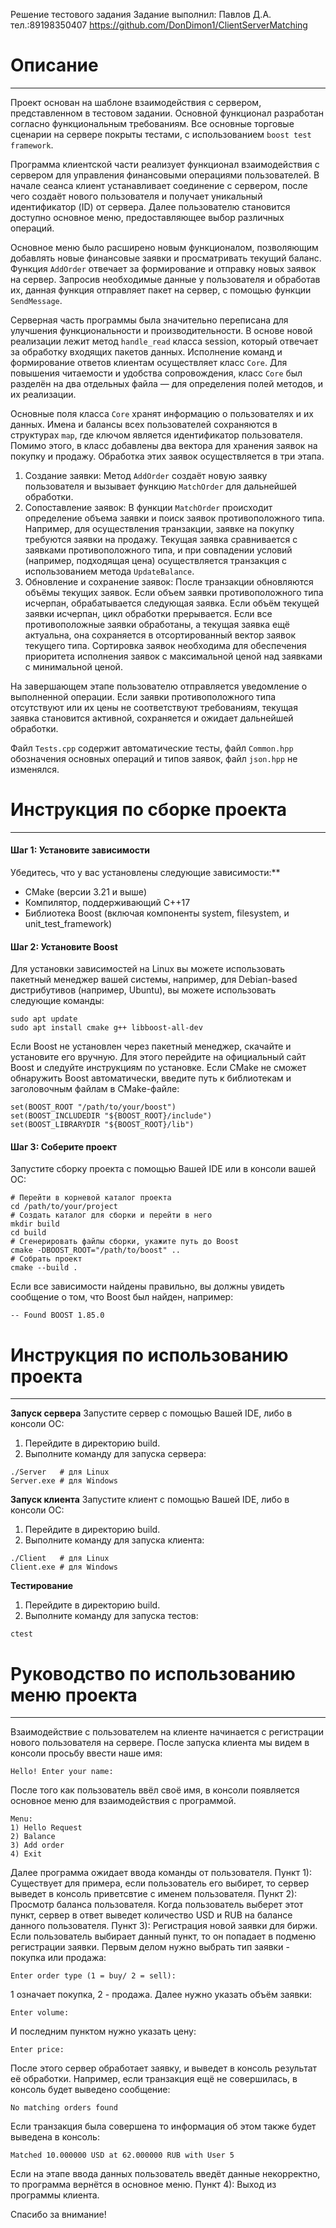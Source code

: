 Решение тестового задания
Задание выполнил: Павлов Д.А. тел.:89198350407
https://github.com/DonDimon1/ClientServerMatching

# **Описание**
---------------------------------------------------------------------------------------------------------------------
Проект основан на шаблоне взаимодействия с сервером, представленном в тестовом задании. Основной функционал разработан согласно функциональным требованиям. Все основные торговые сценарии на сервере покрыты тестами, с использованием `boost test framework`. 

Программа клиентской части реализует функционал взаимодействия с сервером для управления финансовыми операциями пользователей. В начале сеанса клиент устанавливает соединение с сервером, после чего создаёт нового пользователя и получает уникальный идентификатор (ID) от сервера. Далее пользователю становится доступно основное меню, предоставляющее выбор различных операций.

Основное меню было расширено новым функционалом, позволяющим добавлять новые финансовые заявки и просматривать текущий баланс. Функция `AddOrder` отвечает за формирование и отправку новых заявок на сервер. Запросив необходимые данные у пользователя и обработав их, данная функция отправляет пакет на сервер, с помощью функции `SendMessage`.

Серверная часть программы была значительно переписана для улучшения функциональности и производительности. В основе новой реализации лежит метод `handle_read` класса session, который отвечает за обработку входящих пакетов данных. Исполнение команд и формирование ответов клиентам осуществляет класс `Core`. Для повышения читаемости и удобства сопровождения, класс `Core` был разделён на два отдельных файла — для определения полей методов, и их реализации.

Основные поля класса `Core` хранят информацию о пользователях и их данных. Имена и балансы всех пользователей сохраняются в структурах `map`, где ключом является идентификатор пользователя. Помимо этого, в класс добавлены два вектора для хранения заявок на покупку и продажу. Обработка этих заявок осуществляется в три этапа.

1. Создание заявки: Метод `AddOrder` создаёт новую заявку пользователя и вызывает функцию `MatchOrder` для дальнейшей обработки.
2. Сопоставление заявок: В функции `MatchOrder` происходит определение объема заявки и поиск заявок противоположного типа. Например, для осуществления транзакции, заявке на покупку требуются заявки на продажу. Текущая заявка сравнивается с заявками противоположного типа, и при совпадении условий (например, подходящая цена) осуществляется транзакция с использованием метода `UpdateBalance`.
3. Обновление и сохранение заявок: После транзакции обновляются объёмы текущих заявок. Если объем заявки противоположного типа исчерпан, обрабатывается следующая заявка. Если объём текущей заявки исчерпан, цикл обработки прерывается. Если все противоположные заявки обработаны, а текущая заявка ещё актуальна, она сохраняется в отсортированный вектор заявок текущего типа. Сортировка заявок необходима для обеспечения приоритета исполнения заявок с максимальной ценой над заявками с минимальной ценой.

На завершающем этапе пользователю отправляется уведомление о выполненной операции. Если заявки противоположного типа отсутствуют или их цены не соответствуют требованиям, текущая заявка становится активной, сохраняется и ожидает дальнейшей обработки.

Файл `Tests.cpp` содержит автоматические тесты, файл `Common.hpp` обозначения основных операций и типов заявок, файл `json.hpp` не изменялся.

# **Инструкция по сборке проекта**
-----
#### **Шаг 1: Установите зависимости**
Убедитесь, что у вас установлены следующие зависимости:**

- CMake (версии 3.21 и выше)
- Компилятор, поддерживающий C++17
- Библиотека Boost (включая компоненты system, filesystem, и unit\_test\_framework)
#### **Шаг 2: Установите Boost**
Для установки зависимостей на Linux вы можете использовать пакетный менеджер вашей системы, например, для Debian-based дистрибутивов (например, Ubuntu), вы можете использовать следующие команды:
```
sudo apt update
sudo apt install cmake g++ libboost-all-dev
```
Если Boost не установлен через пакетный менеджер, cкачайте и установите его вручную. Для этого перейдите на официальный сайт Boost и следуйте инструкциям по установке. Если CMake не сможет обнаружить Boost автоматически, введите путь к библиотекам и заголовочным файлам в CMake-файле:
``` 
set(BOOST_ROOT "/path/to/your/boost")
set(BOOST_INCLUDEDIR "${BOOST_ROOT}/include")
set(BOOST_LIBRARYDIR "${BOOST_ROOT}/lib")
```
#### **Шаг 3: Соберите проект**
Запустите сборку проекта с помощью Вашей IDE или в консоли вашей ОС: 
``` 
# Перейти в корневой каталог проекта
cd /path/to/your/project
# Создать каталог для сборки и перейти в него
mkdir build
cd build
# Сгенерировать файлы сборки, укажите путь до Boost
cmake -DBOOST_ROOT="/path/to/boost" ..
# Собрать проект
cmake --build .
``` 
Если все зависимости найдены правильно, вы должны увидеть сообщение о том, что Boost был найден, например:
``` 
-- Found BOOST 1.85.0
``` 
# **Инструкция по использованию проекта**
-----
**Запуск сервера**
Запустите сервер с помощью Вашей IDE, либо в консоли ОС:
1. Перейдите в директорию build.
2. Выполните команду для запуска сервера:
``` 
./Server   # для Linux
Server.exe # для Windows
``` 
**Запуск клиента**
Запустите клиент с помощью Вашей IDE, либо в консоли ОС:
1. Перейдите в директорию build.
2. Выполните команду для запуска клиента:
``` 
./Client   # для Linux
Client.exe # для Windows
``` 
**Тестирование**
1. Перейдите в директорию build.
2. Выполните команду для запуска тестов:
``` 
ctest
``` 
# **Руководство по использованию меню проекта**
-----
Взаимодействие с пользователем на клиенте начинается с регистрации нового пользователя на сервере.
После запуска клиента мы видем в консоли просьбу ввести наше имя:
``` 
Hello! Enter your name:
``` 
После того как пользователь ввёл своё имя, в консоли появляется основное меню для взаимодействия с программой.
``` 
Menu:
1) Hello Request
2) Balance      
3) Add order    
4) Exit
```
Далее программа ожидает ввода команды от пользователя.
Пункт 1): Существует для примера, если пользователь его выбирет, то сервер выведет в консоль приветсвтие с именем пользователя.
Пункт 2): Просмотр баланса пользователя. Когда пользователь выберет этот пункт, сервер в ответ выведет количество USD и RUB на балансе данного пользователя.
Пункт 3): Регистрация новой заявки для биржи. Если пользователь выбирает данный пункт, то он попадает в подменю регистрации заявки. Первым делом нужно выбрать тип заявки - покупка или продажа:
```
Enter order type (1 = buy/ 2 = sell): 
```
1 означает покупка, 2 - продажа.
Далее нужно указать объём заявки:
```
Enter volume:
```
И последним пунктом нужно указать цену: 
```
Enter price:
```
После этого сервер обработает заявку, и выведет в консоль результат её обработки. Например, если транзакция ещё не совершилась, в консоль будет выведено сообщение:
```
No matching orders found
```
Если транзакция была совершена то информация об этом также будет выведена в консоль:
```
Matched 10.000000 USD at 62.000000 RUB with User 5
```
Если на этапе ввода данных пользователь введёт данные некорректно, то программа вернётся в основное меню.
Пункт 4): Выход из программы клиента.

Спасибо за внимание!